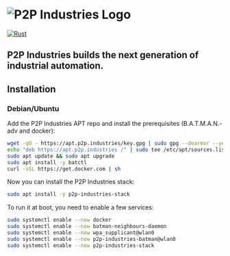 # ![P2P Industries Logo](logo.png)
[![Rust](https://github.com/p2p-industries/mvp/actions/workflows/rust.yml/badge.svg)](https://github.com/p2p-industries/mvp/actions/workflows/rust.yml)

## P2P Industries builds the next generation of industrial automation.

## Installation

### Debian/Ubuntu

Add the P2P Industries APT repo and install the prerequisites (B.A.T.M.A.N.-adv and docker):

```bash
wget -qO - https://apt.p2p.industries/key.gpg | sudo gpg --dearmor --yes -o /etc/apt/trusted.gpg.d/p2p-industries.gpg
echo "deb https://apt.p2p.industries /" | sudo tee /etc/apt/sources.list.d/p2p-industries.list
sudo apt update && sudo apt upgrade
sudo apt install -y batctl
curl -sSL https://get.docker.com | sh
```

Now you can install the P2P Industries stack:

```bash
sudo apt install -y p2p-industries-stack
```

To run it at boot, you need to enable a few services:

```bash
sudo systemctl enable --now docker
sudo systemctl enable --now batman-neighbours-daemon
sudo systemctl enable --now wpa_supplicant@wlan0
sudo systemctl enable --now p2p-industries-batman@wlan0
sudo systemctl enable --now p2p-industries-stack
```
